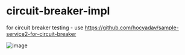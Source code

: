# circuit-breaker-impl

for circuit breaker testing - use 
https://github.com/hocyadav/sample-service2-for-circuit-breaker



![image](https://user-images.githubusercontent.com/56931032/95672735-ee9fab80-0bc0-11eb-96ab-6cd4b93d7463.png)
